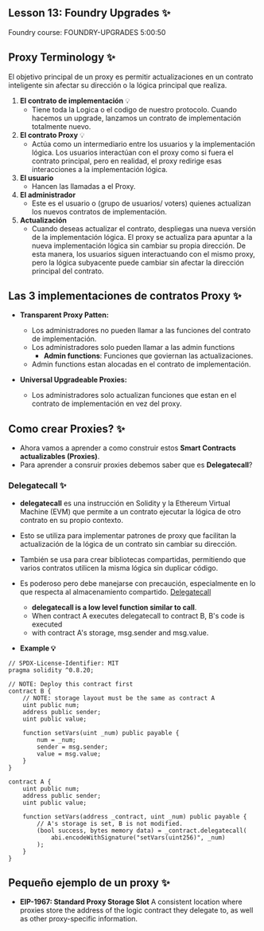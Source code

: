 ## Lesson 13: Foundry Upgrades ✨

Foundry course: FOUNDRY-UPGRADES
5:00:50

## Proxy Terminology ✨

El objetivo principal de un proxy es permitir actualizaciones en un contrato inteligente sin afectar su dirección o la lógica principal que realiza.

1. **El contrato de implementación** 💡
   - Tiene toda la Logica o el codigo de nuestro protocolo. Cuando hacemos un upgrade, lanzamos un contrato de implementación totalmente nuevo.
2. **El contrato Proxy** 💡
   - Actúa como un intermediario entre los usuarios y la implementación lógica. Los usuarios interactúan con el proxy como si fuera el contrato principal, pero en realidad, el proxy redirige esas interacciones a la implementación lógica.
3. **El usuario**
   - Hancen las llamadas a el Proxy.
4. **El administrador**
   - Este es el usuario o (grupo de usuarios/ voters) quienes actualizan los nuevos contratos de implementación.
5. **Actualización**
   - Cuando deseas actualizar el contrato, despliegas una nueva versión de la implementación lógica. El proxy se actualiza para apuntar a la nueva implementación lógica sin cambiar su propia dirección. De esta manera, los usuarios siguen interactuando con el mismo proxy, pero la lógica subyacente puede cambiar sin afectar la dirección principal del contrato.

## Las 3 implementaciones de contratos Proxy ✨

- **Transparent Proxy Patten:**
  - Los administradores no pueden llamar a las funciones del contrato de implementación.
  - Los administradores solo pueden llamar a las admin functions
    - **Admin functions**: Funciones que goviernan las actualizaciones.
  - Admin functions estan alocadas en el contrato de implementación.

- **Universal Upgradeable Proxies:**
  - Los administradores solo actualizan funciones que estan en el contrato de implementación en vez del proxy.


## Como crear Proxies? ✨
- Ahora vamos a aprender a como construir estos **Smart Contracts actualizables (Proxies)**.
- Para aprender a consruir proxies debemos saber que es **Delegatecall**?

### Delegatecall ✨
- **delegatecall** es una instrucción en Solidity y la Ethereum Virtual Machine (EVM) que permite a un contrato ejecutar la lógica de otro contrato en su propio contexto. 
- Esto se utiliza para implementar patrones de proxy que facilitan la actualización de la lógica de un contrato sin cambiar su dirección. 
- También se usa para crear bibliotecas compartidas, permitiendo que varios contratos utilicen la misma lógica sin duplicar código. 
- Es poderoso pero debe manejarse con precaución, especialmente en lo que respecta al almacenamiento compartido.
[Delegatecall](https://solidity-by-example.org/delegatecall/)
  - **delegatecall is a low level function similar to call**.
  - When contract A executes delegatecall to contract B, B's code is executed
  - with contract A's storage, msg.sender and msg.value.

- **Example 💡**
```solidity
// SPDX-License-Identifier: MIT
pragma solidity ^0.8.20;

// NOTE: Deploy this contract first
contract B {
    // NOTE: storage layout must be the same as contract A
    uint public num;
    address public sender;
    uint public value;

    function setVars(uint _num) public payable {
        num = _num;
        sender = msg.sender;
        value = msg.value;
    }
}

contract A {
    uint public num;
    address public sender;
    uint public value;

    function setVars(address _contract, uint _num) public payable {
        // A's storage is set, B is not modified.
        (bool success, bytes memory data) = _contract.delegatecall(
            abi.encodeWithSignature("setVars(uint256)", _num)
        );
    }
}
```

## Pequeño ejemplo de un proxy ✨
- **EIP-1967: Standard Proxy Storage Slot**
    A consistent location where proxies store the address of the logic contract they delegate to, as well as other proxy-specific information.